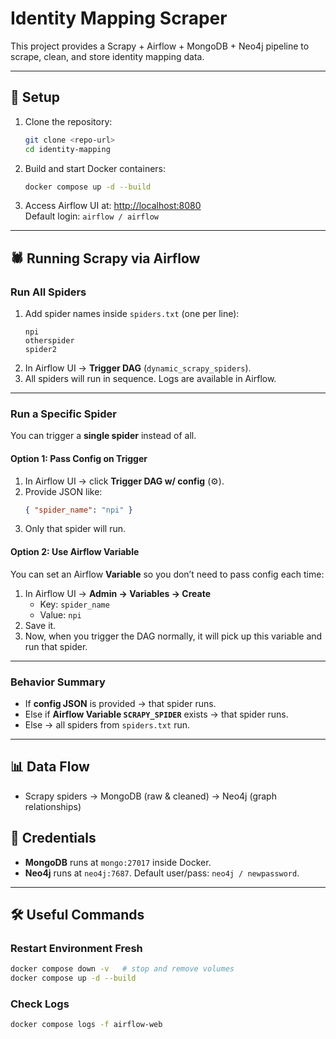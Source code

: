 # Identity Mapping Scraper

This project provides a Scrapy + Airflow + MongoDB + Neo4j pipeline to scrape, clean, and store identity mapping data.

---

## 🚀 Setup

1. Clone the repository:
   ```bash
   git clone <repo-url>
   cd identity-mapping
   ```

2. Build and start Docker containers:
   ```bash
   docker compose up -d --build
   ```

3. Access Airflow UI at: [http://localhost:8080](http://localhost:8080)  
   Default login: `airflow / airflow`

---

## 🕷️ Running Scrapy via Airflow

### Run All Spiders
1. Add spider names inside `spiders.txt` (one per line):
   ```
   npi
   otherspider
   spider2
   ```
2. In Airflow UI → **Trigger DAG** (`dynamic_scrapy_spiders`).
3. All spiders will run in sequence. Logs are available in Airflow.

---

### Run a Specific Spider
You can trigger a **single spider** instead of all.

#### Option 1: Pass Config on Trigger
1. In Airflow UI → click **Trigger DAG w/ config** (⚙️).
2. Provide JSON like:
   ```json
   { "spider_name": "npi" }
   ```
3. Only that spider will run.

#### Option 2: Use Airflow Variable
You can set an Airflow **Variable** so you don’t need to pass config each time:
1. In Airflow UI → **Admin → Variables → Create**
   - Key: `spider_name`
   - Value: `npi`
2. Save it.
3. Now, when you trigger the DAG normally, it will pick up this variable and run that spider.

---

### Behavior Summary
- If **config JSON** is provided → that spider runs.
- Else if **Airflow Variable `SCRAPY_SPIDER`** exists → that spider runs.
- Else → all spiders from `spiders.txt` run.

---

## 📊 Data Flow
- Scrapy spiders → MongoDB (raw & cleaned) → Neo4j (graph relationships)

## 🔑 Credentials
- **MongoDB** runs at `mongo:27017` inside Docker.
- **Neo4j** runs at `neo4j:7687`. Default user/pass: `neo4j / newpassword`.

---

## 🛠️ Useful Commands

### Restart Environment Fresh
```bash
docker compose down -v   # stop and remove volumes
docker compose up -d --build
```

### Check Logs
```bash
docker compose logs -f airflow-web
```

